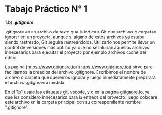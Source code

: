 # Tabajo Práctico N° 1

1.b)  ***.gitignore***

.gitignore es un archivo de texto que le indica a Git que archivos o carpetas ignorar en un proyecto, aunque si alguno de estos archivos ya estaba siendo rastreado, Git seguirá rastreándolos. Utilizarlo nos permite llevar un control de versiones mas optimo ya que no se inluiran aquellos archivos innecesarios para ejecutar el proyecto por ejemplo archivos cache del editor.

La pagina [https://www.gitignore.io/](https://www.gitignore.io/) sirve para facilitarnos la creacion del archivo .gitignore. Escribimos el nombre del archivo o carpeta que queremos ignorar y luego inmediatamente preparará el archivo .gitignore a medida.

En el Tp1 usare las etiquetas git, vscode, y c en la pagina [gitignore.io](http://gitignore.io), ya que los considero innecesarios para la entrega del proyecto, luego colocare este archivo en la carpeta principal con su correspondiente nombre ".gitignore".
